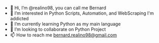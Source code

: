 - 👋 Hi, I’m @realino98, you can call me Bernard
- 👀 I’m interested in Python Scripts, Automation, and WebScraping I'm addicted
- 🌱 I’m currently learning Python as my main language
- 💞️ I’m looking to collaborate on Python Project
- 📫 How to reach me bernard.realino98@gmail.com

<!---
realino98/realino98 is a ✨ special ✨ repository because its `README.md` (this file) appears on your GitHub profile.
You can click the Preview link to take a look at your changes.
--->
